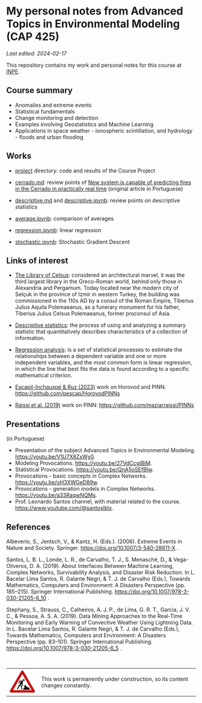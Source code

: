 # My personal notes from Advanced Topics in Environmental Modeling (CAP 425)

*Last edited: 2024-02-17*

This repository contains my work and personal notes for this course at [INPE](http://www.inpe.br/posgraduacao/).

## Course summary

- Anomalies and extreme events
- Statistical fundamentals
- Change monitoring and detection
- Examples involving Geostatistics and Machine Learning
- Applications in space weather - ionospheric scintillation, and hydrology - floods and urban flooding

## Works

- [project](project) directory: code and results of the Course Project

- [cerrado.md](cerrado.md): review points of [New system is capable of predicting fires in the Cerrado in practically real time](https://agencia.fapesp.br/novo-sistema-e-capaz-de-prever-incendios-no-cerrado-em-tempo-praticamente-real/41868) (original article in Portuguese)

- [descriptive.md](descriptive.md) and [descriptive.ipynb](descriptive.ipynb): review points on descriptive statistics

- [average.ipynb](average.ipynb): comparison of averages

- [regression.ipynb](regression.ipynb): linear regression

- [stochastic.ipynb](stochastic.ipynb): Stochastic Gradient Descent


## Links of interest

- [The Library of Celsus](https://en.wikipedia.org/wiki/Library_of_Celsus): considered an architectural marvel, it was the third largest library in the Greco-Roman world, behind only those in Alexandria and Pergamum. Today located near the modern city of Selçuk in the province of Izmir in western Turkey, the building was commissioned in the 110s AD by a consul of the Roman Empire, Tiberius Julius Aquila Polemaeanus, as a funerary monument for his father, Tiberius Julius Celsus Polemaeanus, former proconsul of Asia.

- [Descriptive statistics](https://en.wikipedia.org/wiki/Descriptive_statistics): the process of using and analyzing a summary statistic that quantitatively describes characteristics of a collection of information.

- [Regression analysis](https://en.wikipedia.org/wiki/Regression_analysis): is a set of statistical processes to estimate the relationships between a dependent variable and one or more independent variables, and the most common form is linear regression, in which the line that best fits the data is found according to a specific mathematical criterion.

- [Escapil-Inchauspé \& Ruz (2023)](http://arxiv.org/abs/2302.08835) work on Horovod and PINN: <https://github.com/pescap/HorovodPINNs>

- [Raissi et al. (2019)](https://doi.org/10.1016/j.jcp.2018.10.045) work on PINN: <https://github.com/maziarraissi/PINNs>


## Presentations

(in Portuguese)

- Presentation of the subject Advanced Topics in Environmental Modeling. <https://youtu.be/V1U7X8ZxWy0>.
- Modeling Provocations. <https://youtu.be/27VdCcgjBiM>.
- Statistical Provocations. <https://youtu.be/QnA5oSEfBIw>.
- Provocations - basic concepts in Complex Networks. <https://youtu.be/oH3XWGeD89w>.
- Provocations - generation models in Complex Networks. <https://youtu.be/a33RaqwNQMs>.
- Prof. Leonardo Santos channel, with material related to the course. <https://www.youtube.com/@santoslblx>.


## References

Albeverio, S., Jentsch, V., & Kantz, H. (Eds.). (2006). Extreme Events in Nature and Society. Springer. <https://doi.org/10.1007/3-540-28611-X> .

Santos, L. B. L., Londe, L. R., de Carvalho, T. J., S. Menasché, D., & Vega-Oliveros, D. A. (2019). About Interfaces Between Machine Learning, Complex Networks, Survivability Analysis, and Disaster Risk Reduction. In L. Bacelar Lima Santos, R. Galante Negri, & T. J. de Carvalho (Eds.), Towards Mathematics, Computers and Environment: A Disasters Perspective (pp. 185–215). Springer International Publishing. <https://doi.org/10.1007/978-3-030-21205-6_10> .

Stephany, S., Strauss, C., Calheiros, A. J. P., de Lima, G. R. T., Garcia, J. V. C., & Pessoa, A. S. A. (2019). Data Mining Approaches to the Real-Time Monitoring and Early Warning of Convective Weather Using Lightning Data. In L. Bacelar Lima Santos, R. Galante Negri, & T. J. de Carvalho (Eds.), Towards Mathematics, Computers and Environment: A Disasters Perspective (pp. 83–101). Springer International Publishing. <https://doi.org/10.1007/978-3-030-21205-6_5> .

<br>
<table>
  <tr>
    <td><img src="img/construction.gif"></td>
    <td>This work is permanently under construction, so its content changes constantly.</td>
  </tr>
</table>
